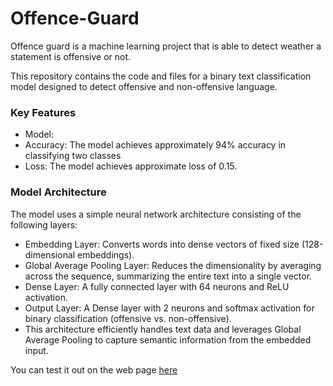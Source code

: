 # Offence-Guard
Offence guard is a machine learning project that is able to detect weather a statement is offensive or not.


This repository contains the code and files for a binary text classification model designed to detect offensive and non-offensive language.

### Key Features

* Model:
* Accuracy: The model achieves approximately 94% accuracy in classifying two classes
* Loss: The model achieves approximate loss of 0.15.

### Model Architecture
The model uses a simple neural network architecture consisting of the following layers:

* Embedding Layer: Converts words into dense vectors of fixed size (128-dimensional embeddings).
* Global Average Pooling Layer: Reduces the dimensionality by averaging across the sequence, summarizing the entire text into a single vector.
* Dense Layer: A fully connected layer with 64 neurons and ReLU activation.
* Output Layer: A Dense layer with 2 neurons and softmax activation for binary classification (offensive vs. non-offensive).
* This architecture efficiently handles text data and leverages Global Average Pooling to capture semantic information from the embedded input.

You can test it out on the web page [here](https://muhammadam1n.pythonanywhere.com/offensive-detection)
